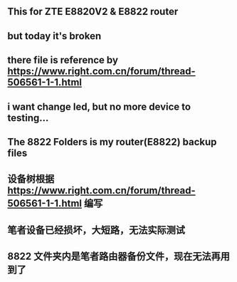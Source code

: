 ## This for ZTE E8820V2 & E8822 router
## but today it's broken
## there file is reference by https://www.right.com.cn/forum/thread-506561-1-1.html
## i want change led, but no more device to testing...
## The 8822 Folders is my router(E8822) backup files

## 设备树根据 https://www.right.com.cn/forum/thread-506561-1-1.html 编写
## 笔者设备已经损坏，大短路，无法实际测试
## 8822 文件夹内是笔者路由器备份文件，现在无法再用到了
